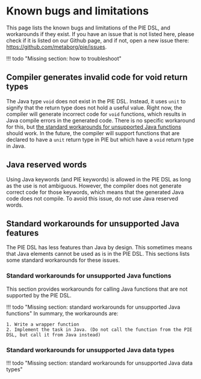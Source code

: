 # Known bugs and limitations

This page lists the known bugs and limitations of the PIE DSL, and workarounds if they exist.
If you have an issue that is not listed here, please check if it is listed on our Github page, and if not, open a new issue there: https://github.com/metaborg/pie/issues.

!!! todo "Missing section: how to troubleshoot"
    <!-- Also rename this section / page? -->

## Compiler generates invalid code for void return types

The Java type `void` does not exist in the PIE DSL.
Instead, it uses `unit` to signify that the return type does not hold a useful value.
Right now, the compiler will generate incorrect code for `void` functions, which results in Java compile errors in the generated code.
There is no specific workaround for this, but [the standard workarounds for unsupported Java functions](#standard-workarounds-for-unsupported-java-functions) should work.
In the future, the compiler will support functions that are declared to have a `unit` return type in PIE but which have a `void` return type in Java.

## Java reserved words

Using Java keywords (and PIE keywords) is allowed in the PIE DSL as long as the use is not ambiguous.
However, the compiler does not generate correct code for those keywords, which means that the generated Java code does not compile.
To avoid this issue, do not use Java reserved words.

## Standard workarounds for unsupported Java features

The PIE DSL has less features than Java by design.
This sometimes means that Java elements cannot be used as is in the PIE DSL.
This sections lists some standard workarounds for these issues.

### Standard workarounds for unsupported Java functions

This section provides workarounds for calling Java functions that are not supported by the PIE DSL.

!!! todo "Missing section: standard workarounds for unsupported Java functions"
    In summary, the workarounds are:

    1. Write a wrapper function
    2. Implement the task in Java. (Do not call the function from the PIE DSL, but call it from Java instead)

### Standard workarounds for unsupported Java data types

!!! todo "Missing section: standard workarounds for unsupported Java data types"
